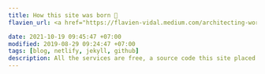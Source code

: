 ```yaml
---
title: How this site was born 👶
flavien_url: <a href="https://flavien-vidal.medium.com/architecting-worlds-largest-biometric-identity-system-aadhaar-experience-a632f0fa05f3" target="_blank" rel="noopener">Architecting World’s Largest Biometric Identity System: Aadhaar</a> 

date: 2021-10-19 09:45:47 +07:00
modified: 2019-08-29 09:24:47 +07:00
tags: [blog, netlify, jekyll, github]
description: All the services are free, a source code this site placed on github repository and intergration with netlify service, another service that you can use is github page for hosting your own static site.
---
```

